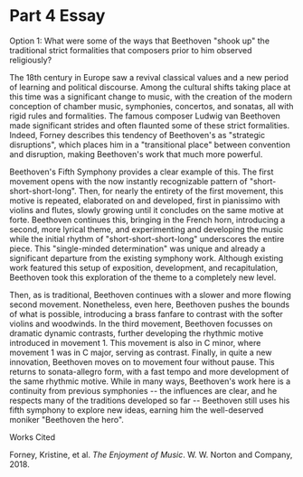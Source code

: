 # Part 4 Essay

Option 1:
What were some of the ways that Beethoven "shook up" the traditional strict formalities that composers prior to him observed religiously?


The 18th century in Europe saw a revival classical values and a new period of learning and political discourse. Among the cultural shifts taking place at this time was a significant change to music, with the creation of the modern conception of chamber music, symphonies, concertos, and sonatas, all with rigid rules and formalities. The famous composer Ludwig van Beethoven made significant strides and often flaunted some of these strict formalities. Indeed, Forney describes this tendency of Beethoven's as "strategic disruptions", which places him in a "transitional place" between convention and disruption, making Beethoven's work that much more powerful. 

Beethoven's Fifth Symphony provides a clear example of this. The first movement opens with the now instantly recognizable pattern of "short-short-short-long". Then, for nearly the entirety of the first movement, this motive is repeated, elaborated on and developed, first in pianissimo with violins and flutes, slowly growing until it concludes on the same motive at forte. Beethoven continues this, bringing in the French horn, introducing a second, more lyrical theme, and experimenting and developing the music while the initial rhythm of "short-short-short-long" underscores the entire piece. This "single-minded determination" was unique and already a significant departure from the existing symphony work. Although existing work featured this setup of exposition, development, and recapitulation, Beethoven took this exploration of the theme to a completely new level. 

Then, as is traditional, Beethoven continues with a slower and more flowing second movement. Nonetheless, even here, Beethoven pushes the bounds of what is possible, introducing a brass fanfare to contrast with the softer violins and woodwinds. In the third movement, Beethoven focusses on dramatic dynamic contrasts, further developing the rhythmic motive introduced in movement 1. This movement is also in C minor, where movement 1 was in C major, serving as contrast. Finally, in quite a new innovation, Beethoven moves on to movement four without pause. This returns to sonata-allegro form, with a fast tempo and more development of the same rhythmic motive. While in many ways, Beethoven's work here is a continuity from previous symphonies -- the influences are clear, and he respects many of the traditions developed so far -- Beethoven still uses his fifth symphony to explore new ideas, earning him the well-deserved moniker "Beethoven the hero". 



Works Cited

Forney, Kristine, et al. _The Enjoyment of Music_. W. W. Norton and Company, 2018.

